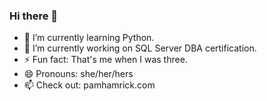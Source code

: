 ### Hi there 👋 
- 🌱 I’m currently learning Python.
- 🔭 I’m currently working on SQL Server DBA certification.
- ⚡ Fun fact: That's me when I was three.
- 😄 Pronouns: she/her/hers
- 📫 Check out: pamhamrick.com 

<!--
**mspamelalea/mspamelalea** is a ✨ _special_ ✨ repository because its `README.md` (this file) appears on your GitHub profile.

Here are some ideas to get you started:

- 🔭 I’m currently working on ...
- 🌱 I’m currently learning ...
- 👯 I’m looking to collaborate on ...
- 🤔 I’m looking for help with ...
- 💬 Ask me about ...
- 📫 How to reach me: ...
- 😄 Pronouns: ...
- ⚡ Fun fact: ...
-->
